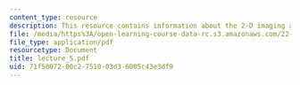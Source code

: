 ```yaml
---
content_type: resource
description: This resource contains information about the 2-D imaging and slice selection.
file: /media/https%3A/open-learning-course-data-rc.s3.amazonaws.com/22-920-a-hands-on-introduction-to-nuclear-magnetic-resonance-january-iap-1997/71f5007200c2751003d36005c43e3df9_lecture_5.pdf
file_type: application/pdf
resourcetype: Document
title: lecture_5.pdf
uid: 71f50072-00c2-7510-03d3-6005c43e3df9
---
```

